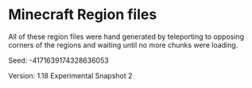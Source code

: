 # Minecraft Region files

All of these region files were hand generated by teleporting to opposing corners of the regions and waiting until no more chunks were loading.

Seed: -4171639174328636053 

Version: 1.18 Experimental Snapshot 2